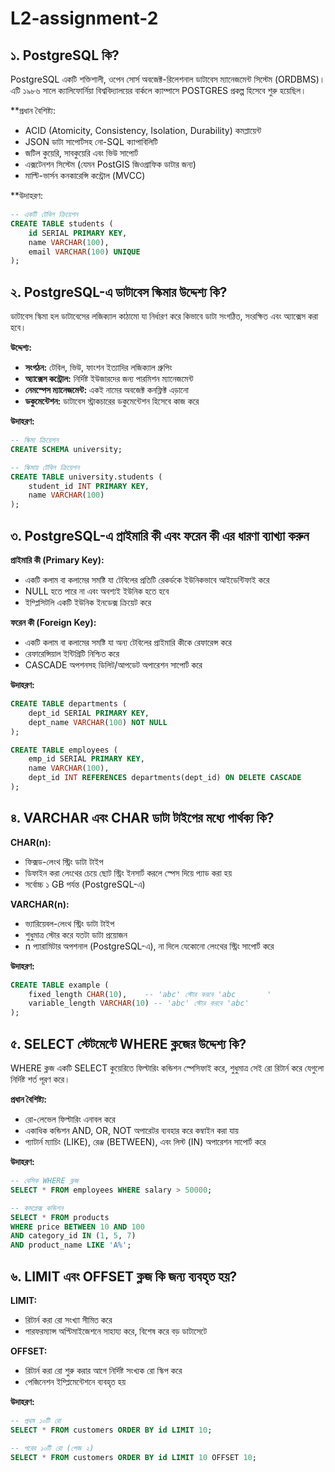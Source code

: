 # L2-assignment-2


## ১. PostgreSQL কি?

PostgreSQL  একটি শক্তিশালী, ওপেন সোর্স অবজেক্ট-রিলেশনাল ডাটাবেস ম্যানেজমেন্ট সিস্টেম (ORDBMS)। এটি ১৯৮৬ সালে ক্যালিফোর্নিয়া বিশ্ববিদ্যালয়ের বার্কলে ক্যাম্পাসে POSTGRES প্রকল্প হিসেবে শুরু হয়েছিল।

**প্রধান বৈশিষ্ট্য:
- ACID (Atomicity, Consistency, Isolation, Durability) কমপ্লায়েন্ট
- JSON ডাটা সাপোর্টসহ নো-SQL ক্যাপাবিলিটি
- জটিল কুয়েরি, সাবকুয়েরি এবং ভিউ সাপোর্ট
- এক্সটেনশন সিস্টেম (যেমন PostGIS জিওগ্রাফিক ডাটার জন্য)
- মাল্টি-ভার্সন কনকারেন্সি কন্ট্রোল (MVCC)

**উদাহরণ:
```sql
-- একটি টেবিল ক্রিয়েশন
CREATE TABLE students (
    id SERIAL PRIMARY KEY,
    name VARCHAR(100),
    email VARCHAR(100) UNIQUE
);
```

## ২. PostgreSQL-এ ডাটাবেস স্কিমার উদ্দেশ্য কি?

ডাটাবেস স্কিমা হল ডাটাবেসের লজিক্যাল কাঠামো যা নির্ধারণ করে কিভাবে ডাটা সংগঠিত, সংরক্ষিত এবং অ্যাক্সেস করা হবে।

**উদ্দেশ্য:**
- **সংগঠন:** টেবিল, ভিউ, ফাংশন ইত্যাদির লজিক্যাল গ্রুপিং
- **অ্যাক্সেস কন্ট্রোল:** নির্দিষ্ট ইউজারদের জন্য পারমিশন ম্যানেজমেন্ট
- **নেমস্পেস ম্যানেজমেন্ট:** একই নামের অবজেক্ট কনফ্লিক্ট এড়ানো
- **ডকুমেন্টেশন:** ডাটাবেস স্ট্রাকচারের ডকুমেন্টেশন হিসেবে কাজ করে

**উদাহরণ:**
```sql
-- স্কিমা ক্রিয়েশন
CREATE SCHEMA university;

-- স্কিমায় টেবিল ক্রিয়েশন
CREATE TABLE university.students (
    student_id INT PRIMARY KEY,
    name VARCHAR(100)
);
```

## ৩. PostgreSQL-এ প্রাইমারি কী এবং ফরেন কী এর ধারণা ব্যাখ্যা করুন

**প্রাইমারি কী (Primary Key):**
- একটি কলাম বা কলামের সমষ্টি যা টেবিলের প্রতিটি রেকর্ডকে ইউনিকভাবে আইডেন্টিফাই করে
- NULL হতে পারে না এবং অবশ্যই ইউনিক হতে হবে
- ইম্প্লিসিটলি একটি ইউনিক ইনডেক্স ক্রিয়েট করে

**ফরেন কী (Foreign Key):**
- একটি কলাম বা কলামের সমষ্টি যা অন্য টেবিলের প্রাইমারি কীকে রেফারেন্স করে
- রেফারেন্সিয়াল ইন্টিগ্রিটি নিশ্চিত করে
- CASCADE অপশনসহ ডিলিট/আপডেট অপারেশন সাপোর্ট করে

**উদাহরণ:**
```sql
CREATE TABLE departments (
    dept_id SERIAL PRIMARY KEY,
    dept_name VARCHAR(100) NOT NULL
);

CREATE TABLE employees (
    emp_id SERIAL PRIMARY KEY,
    name VARCHAR(100),
    dept_id INT REFERENCES departments(dept_id) ON DELETE CASCADE
);
```

## ৪. VARCHAR এবং CHAR ডাটা টাইপের মধ্যে পার্থক্য কি?

**CHAR(n):**
- ফিক্সড-লেংথ স্ট্রিং ডাটা টাইপ
- ডিফাইন করা লেংথের চেয়ে ছোট স্ট্রিং ইনসার্ট করলে স্পেস দিয়ে প্যাড করা হয়
- সর্বোচ্চ ১ GB পর্যন্ত (PostgreSQL-এ)

**VARCHAR(n):**
- ভ্যারিয়েবল-লেংথ স্ট্রিং ডাটা টাইপ
- শুধুমাত্র স্টোর করে যতটা ডাটা প্রয়োজন
- n প্যারামিটার অপশনাল (PostgreSQL-এ), না দিলে যেকোনো লেংথের স্ট্রিং সাপোর্ট করে

**উদাহরণ:**
```sql
CREATE TABLE example (
    fixed_length CHAR(10),    -- 'abc' স্টোর করবে 'abc       '
    variable_length VARCHAR(10) -- 'abc' স্টোর করবে 'abc'
);
```

## ৫. SELECT স্টেটমেন্টে WHERE ক্লজের উদ্দেশ্য কি?

WHERE ক্লজ একটি SELECT কুয়েরিতে ফিল্টারিং কন্ডিশন স্পেসিফাই করে, শুধুমাত্র সেই রো রিটার্ন করে যেগুলো নির্দিষ্ট শর্ত পূরণ করে।

**প্রধান বৈশিষ্ট্য:**
- রো-লেভেল ফিল্টারিং এনাবল করে
- একাধিক কন্ডিশন AND, OR, NOT অপারেটর ব্যবহার করে কম্বাইন করা যায়
- প্যাটার্ন ম্যাচিং (LIKE), রেঞ্জ (BETWEEN), এবং লিস্ট (IN) অপারেশন সাপোর্ট করে

**উদাহরণ:**
```sql
-- বেসিক WHERE ক্লজ
SELECT * FROM employees WHERE salary > 50000;

-- কমপ্লেক্স কন্ডিশন
SELECT * FROM products 
WHERE price BETWEEN 10 AND 100
AND category_id IN (1, 5, 7)
AND product_name LIKE 'A%';
```

## ৬. LIMIT এবং OFFSET ক্লজ কি জন্য ব্যবহৃত হয়?

**LIMIT:**
- রিটার্ন করা রো সংখ্যা সীমিত করে
- পারফরম্যান্স অপ্টিমাইজেশনে সাহায্য করে, বিশেষ করে বড় ডাটাসেটে

**OFFSET:**
- রিটার্ন করা রো শুরু করার আগে নির্দিষ্ট সংখ্যক রো স্কিপ করে
- পেজিনেশন ইম্প্লিমেন্টেশনে ব্যবহৃত হয়

**উদাহরণ:**
```sql
-- প্রথম ১০টি রো
SELECT * FROM customers ORDER BY id LIMIT 10;

-- পরের ১০টি রো (পেজ ২)
SELECT * FROM customers ORDER BY id LIMIT 10 OFFSET 10;
```



